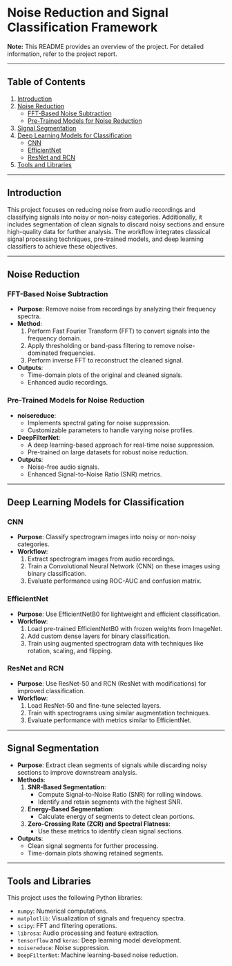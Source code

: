 # Noise Reduction and Signal Classification Framework

**Note:** This README provides an overview of the project. For detailed information, refer to the project report.

---

## Table of Contents
1. [Introduction](#introduction)
2. [Noise Reduction](#noise-reduction)
   - [FFT-Based Noise Subtraction](#fft-based-noise-subtraction)
   - [Pre-Trained Models for Noise Reduction](#pre-trained-models-for-noise-reduction)
3. [Signal Segmentation](#signal-segmentation)
4. [Deep Learning Models for Classification](#deep-learning-models-for-classification)
   - [CNN](#cnn)
   - [EfficientNet](#efficientnet)
   - [ResNet and RCN](#resnet-and-rcn)
5. [Tools and Libraries](#tools-and-libraries)

---

## Introduction
This project focuses on reducing noise from audio recordings and classifying signals into noisy or non-noisy categories. Additionally, it includes segmentation of clean signals to discard noisy sections and ensure high-quality data for further analysis. The workflow integrates classical signal processing techniques, pre-trained models, and deep learning classifiers to achieve these objectives.

---

## Noise Reduction
### FFT-Based Noise Subtraction
- **Purpose**: Remove noise from recordings by analyzing their frequency spectra.
- **Method**:
  1. Perform Fast Fourier Transform (FFT) to convert signals into the frequency domain.
  2. Apply thresholding or band-pass filtering to remove noise-dominated frequencies.
  3. Perform inverse FFT to reconstruct the cleaned signal.
- **Outputs**:
  - Time-domain plots of the original and cleaned signals.
  - Enhanced audio recordings.

### Pre-Trained Models for Noise Reduction
- **noisereduce**:
  - Implements spectral gating for noise suppression.
  - Customizable parameters to handle varying noise profiles.
- **DeepFilterNet**:
  - A deep learning-based approach for real-time noise suppression.
  - Pre-trained on large datasets for robust noise reduction.
- **Outputs**:
  - Noise-free audio signals.
  - Enhanced Signal-to-Noise Ratio (SNR) metrics.

---

## Deep Learning Models for Classification
### CNN
- **Purpose**: Classify spectrogram images into noisy or non-noisy categories.
- **Workflow**:
  1. Extract spectrogram images from audio recordings.
  2. Train a Convolutional Neural Network (CNN) on these images using binary classification.
  3. Evaluate performance using ROC-AUC and confusion matrix.


### EfficientNet
- **Purpose**: Use EfficientNetB0 for lightweight and efficient classification.
- **Workflow**:
  1. Load pre-trained EfficientNetB0 with frozen weights from ImageNet.
  2. Add custom dense layers for binary classification.
  3. Train using augmented spectrogram data with techniques like rotation, scaling, and flipping.


### ResNet and RCN
- **Purpose**: Use ResNet-50 and RCN (ResNet with modifications) for improved classification.
- **Workflow**:
  1. Load ResNet-50 and fine-tune selected layers.
  2. Train with spectrograms using similar augmentation techniques.
  3. Evaluate performance with metrics similar to EfficientNet.

---

## Signal Segmentation
- **Purpose**: Extract clean segments of signals while discarding noisy sections to improve downstream analysis.
- **Methods**:
  1. **SNR-Based Segmentation**:
     - Compute Signal-to-Noise Ratio (SNR) for rolling windows.
     - Identify and retain segments with the highest SNR.
  2. **Energy-Based Segmentation**:
     - Calculate energy of segments to detect clean portions.
  3. **Zero-Crossing Rate (ZCR) and Spectral Flatness**:
     - Use these metrics to identify clean signal sections.
- **Outputs**:
  - Clean signal segments for further processing.
  - Time-domain plots showing retained segments.

---

## Tools and Libraries
This project uses the following Python libraries:
- `numpy`: Numerical computations.
- `matplotlib`: Visualization of signals and frequency spectra.
- `scipy`: FFT and filtering operations.
- `librosa`: Audio processing and feature extraction.
- `tensorflow` and `keras`: Deep learning model development.
- `noisereduce`: Noise suppression.
- `DeepFilterNet`: Machine learning-based noise reduction.


